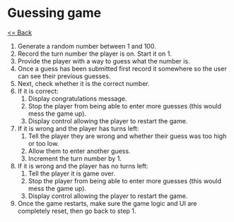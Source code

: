 # Guessing game

[<= Back](../README.md)

1. Generate a random number between 1 and 100.
2. Record the turn number the player is on. Start it on 1.
3. Provide the player with a way to guess what the number is.
4. Once a guess has been submitted first record it somewhere so the user can see their previous guesses.
5. Next, check whether it is the correct number.
6. If it is correct:
   1. Display congratulations message.
   2. Stop the player from being able to enter more guesses (this would mess the game up).
   3. Display control allowing the player to restart the game.
7. If it is wrong and the player has turns left:
   1. Tell the player they are wrong and whether their guess was too high or too low.
   2. Allow them to enter another guess.
   3. Increment the turn number by 1.
8. If it is wrong and the player has no turns left:
   1. Tell the player it is game over.
   2. Stop the player from being able to enter more guesses (this would mess the game up).
   3. Display control allowing the player to restart the game.
9. Once the game restarts, make sure the game logic and UI are completely reset, then go back to step 1.